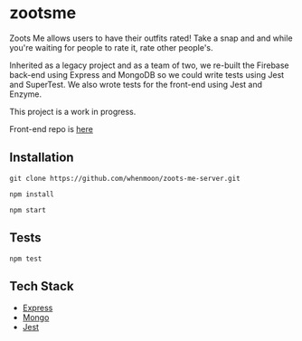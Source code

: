 # zootsme

Zoots Me allows users to have their outfits rated! Take a snap and and while you're waiting for people to rate it, rate other people's.

Inherited as a legacy project and as a team of two, we re-built the Firebase back-end using Express and MongoDB so we could write tests using Jest and SuperTest. We also wrote tests for the front-end using Jest and Enzyme.

This project is a work in progress.

Front-end repo is [here](https://github.com/whenmoon/zootsme)


## Installation

```
git clone https://github.com/whenmoon/zoots-me-server.git

npm install

npm start
```

## Tests

```npm test```

## Tech Stack

* [Express](https://expressjs.com/)
* [Mongo](https://www.mongodb.com/)
* [Jest](https://jestjs.io/)
